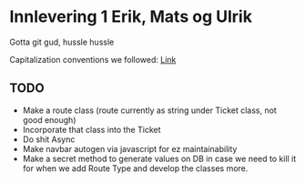 # Innlevering 1 Erik, Mats og Ulrik
Gotta git gud, hussle hussle

Capitalization conventions we followed: [Link](https://docs.microsoft.com/en-us/dotnet/standard/design-guidelines/capitalization-conventions)

## TODO
- Make a route class (route currently as string under Ticket class, not good enough)
- Incorporate that class into the Ticket
- Do shit Async
- Make navbar autogen via javascript for ez maintainability
- Make a secret method to generate values on DB in case we need to kill it for when we add Route Type and develop the classes more.
